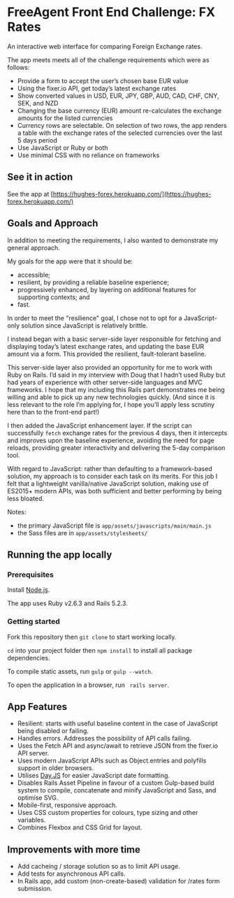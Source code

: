 # FreeAgent Front End Challenge: FX Rates
An interactive web interface for comparing Foreign Exchange rates. 

The app meets meets all of the challenge requirements which were as follows:
- Provide a form to accept the user’s chosen base EUR value 
- Using the fixer.io​ API, get today’s latest exchange rates
- Show converted values in USD, EUR, JPY, GBP, AUD, CAD, CHF, CNY, SEK, and NZD
- Changing the base currency (EUR) amount re-calculates the exchange amounts for the listed currencies
- Currency rows are selectable. On selection of two rows, the app renders a table with the exchange rates of the selected currencies over the last 5 days period
- Use JavaScript or Ruby or both
- Use minimal CSS with no reliance on frameworks

## See it in action

See the app at [https://hughes-forex.herokuapp.com/](https://hughes-forex.herokuapp.com/)

## Goals and Approach
In addition to meeting the requirements, I also wanted to demonstrate my general approach.

My goals for the app were that it should be:
- accessible; 
- resilient, by providing a reliable baseline experience; 
- progressively enhanced, by layering on additional features for supporting contexts; and 
- fast.

In order to meet the "resilience" goal, I chose not to opt for a JavaScript-only solution since JavaScript is relatively brittle.

I instead began with a basic server-side layer responsible for fetching and displaying today’s latest exchange rates, and updating the base EUR amount via a form. This provided the resilient, fault-tolerant baseline.

This server-side layer also provided an opportunity for me to work with Ruby on Rails. I’d said in my interview with Doug that I hadn’t used Ruby but had years of experience with other server-side languages and MVC frameworks. I hope that my including this Rails part demonstrates me being willing and able to pick up any new technologies quickly. (And since it is less relevant to the role I’m applying for, I hope you’ll apply less scrutiny here than to the front-end part!)

I then added the JavaScript enhancement layer. If the script can successfully `fetch` exchange rates for the previous 4 days, then it intercepts and improves upon the baseline experience, avoiding the need for page reloads, providing greater interactivity and delivering the 5-day comparison tool. 

With regard to JavaScript: rather than defaulting to a framework-based solution, my approach is to consider each task on its merits. For this job I felt that a lightweight vanilla/native JavaScript solution, making use of ES2015+ modern APIs, was both sufficient and better performing by being less bloated. 

Notes: 
- the primary JavaScript file is `app/assets/javascripts/main/main.js`
- the Sass files are in `app/assets/stylesheets/`

## Running the app locally

### Prerequisites

Install [Node.js](https://nodejs.org/en/).

The app uses Ruby v2.6.3 and Rails 5.2.3.

### Getting started

Fork this repository then `git clone` to start working locally.

`cd` into your project folder then `npm install` to install all package dependencies.

To compile static assets, run `gulp` or `gulp --watch`.

To open the application in a browser, run ` rails server`.

## App Features
- Resilient: starts with useful baseline content in the case of JavaScript being disabled or failing.
- Handles errors. Addresses the possibility of API calls failing.
- Uses the Fetch API and async/await to retrieve JSON from the fixer.io API server.
- Uses modern JavaScript APIs such as Object.entries and polyfills support in older browsers.
- Utilises [Day.JS](https://github.com/iamkun/dayjs) for easier JavaScript date formatting.
- Disables Rails Asset Pipeline in favour of a custom Gulp-based build system to compile, concatenate and minify JavaScript and Sass, and optimise SVG.
- Mobile-first, responsive approach.
- Uses CSS custom properties for colours, type sizing and other variables.
- Combines Flexbox and CSS Grid for layout.


## Improvements with more time
- Add cacheing / storage solution so as to limit API usage. 
- Add tests for asynchronous API calls.
- In Rails app, add custom (non-create-based) validation for /rates form submission.